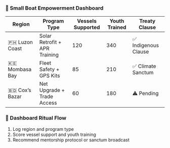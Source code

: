 ### 🛶 Small Boat Empowerment Dashboard

| Region         | Program Type           | Vessels Supported | Youth Trained | Treaty Clause |
|----------------|------------------------|-------------------|----------------|----------------|
| 🇵🇭 Luzon Coast | Solar Retrofit + APR Training | 120               | 340            | ✅ Indigenous Clause  
| 🇰🇪 Mombasa Bay | Fleet Safety + GPS Kits       | 85                | 210            | ✅ Climate Sanctum  
| 🇧🇩 Cox’s Bazar | Net Upgrade + Trade Access    | 60                | 180            | ⚠️ Pending  

### 🔄 Dashboard Ritual Flow
1. Log region and program type  
2. Score vessel support and youth training  
3. Recommend mentorship protocol or sanctum broadcast
